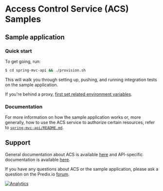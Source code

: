 # Access Control Service (ACS) Samples

## Sample application

### Quick start

To get going, run:

```bash
$ cd spring-mvc-api && ./provision.sh
```

This will walk you through setting up, pushing, and running integration tests on the sample application.

If you're behind a proxy, [first set related environment variables](spring-mvc-api/README.md#setting-proxies-optional).

### Documentation

For more information on how the sample application works or, more generally, how to use the ACS service to authorize certain resources, refer to [`spring-mvc-api/README.md`](spring-mvc-api/README.md).

## Support

General documentation about ACS is available [here](https://www.predix.io/docs/#IGyNp2eM) and API-specific documentation is available [here](https://www.predix.io/services/service.html?id=1180).

If you have any questions about ACS or the sample application, please ask a question on the Predix.io [forum](http://forum.predix.io/topics/access-control.html).

 [![Analytics](https://ga-beacon.appspot.com/UA-82773213-1/acs-samples/readme?pixel)](https://github.com/PredixDev)
